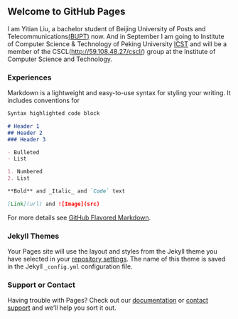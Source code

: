 ## Welcome to GitHub Pages

I am Yitian Liu, a bachelor student of Beijing University of Posts and Telecommunications[(BUPT)](BUPT) now. And in September I am going to Institute of Computer Science & Technology of Peking University [ICST](http://www.icst.pku.edu.cn) and will be a member of the CSCL(http://59.108.48.27/cscl/) group at the Institute of Computer Science and Technology.

### Experiences

Markdown is a lightweight and easy-to-use syntax for styling your writing. It includes conventions for

```markdown
Syntax highlighted code block

# Header 1
## Header 2
### Header 3

- Bulleted
- List

1. Numbered
2. List

**Bold** and _Italic_ and `Code` text

[Link](url) and ![Image](src)
```

For more details see [GitHub Flavored Markdown](https://guides.github.com/features/mastering-markdown/).

### Jekyll Themes

Your Pages site will use the layout and styles from the Jekyll theme you have selected in your [repository settings](https://github.com/LsFlyt/LsFlyt.github.io/settings). The name of this theme is saved in the Jekyll `_config.yml` configuration file.

### Support or Contact

Having trouble with Pages? Check out our [documentation](https://help.github.com/categories/github-pages-basics/) or [contact support](https://github.com/contact) and we’ll help you sort it out.

